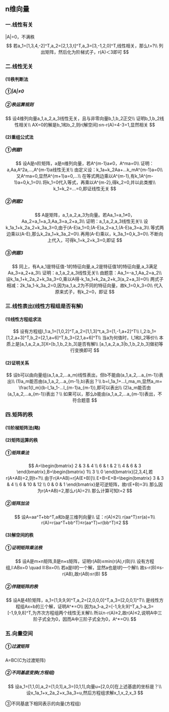 ## n维向量

### 一.线性有关

|A|=0，不满秩
$$
若a_1=[1,3,4,-2]^T,a_2=[2,1,3,t]^T,a_3=[3,-1,2,0]^T,线性相关，那么t=?\\
列出矩阵，然后化为阶梯式子，r(A)＜3即可
$$

### 二.线性无关

#### (1)秩判断法

##### ①|A|≠0

##### ②秩运算规则

$$
设4维列向量a_1,a_2,a_3线性无关，且与非零向量b_1,b_2正交\\
证明b_1,b_2线性相关\\
AX=0的解是b_1和b_2,则r(解空间)≤n-r(A)=4-3=1,显然相关
$$

#### (2)重组公式法

##### ①例题1

$$
设A是n阶矩阵，a是n维列向量，若A^{m-1}a≠0，A^ma=0\\
证明：a,Aa,A^2a,...,A^{m-1}a线性无关\\
由定义设：k_1a+k_2Aa+...k_mA^{m-1}a=0\\
又A^ma=0,显然A^{m+1}a=0,...\\
在等式两边乘以A^{m-1},有k_1A^{m-1}a=0,k_1=0\\
将k_1=0代入等式，再乘以A^{m-2},得k_2=0,并以此类推\\
k_1=k_2=...=0,即证线性无关
$$

##### ②例题2

$$
A是矩阵，a_1,a_2,a_3为向量。若Aa_1=a_1≠0，Aa_2=a_1+a_3,Aa_3=a_2+a_3\\
证明：a_1,a_2,a_3线性无关\\
设k_1a_1+k_2a_2+k_3a_3=0,由于(A-E)a_1=0,(A-E)a_2=a_1,(A-E)a_3=a_3\\
等式两边乘以(A-E),那么k_2a_1+k_3a_2=0\\
再用(A-E)乘以，k_3a_1=0,k_3=0\\
不断向上代入，可得k_1=k_2=k_3=0,即证
$$

##### ③例题3

$$
同上，有A,a_1是特征值-1的特征向量,a_2是特征值1的特征向量,a_3满足Aa_3=a_2+a_3\\
证明：a_1,a_2,a_3线性无关\\
由题意：Aa_1=-a_1,Aa_2=a_2\\
设k_1a_1+k_2a_2+k_3a_3=0,乘以A得-k_1a_1+k_2a_2+k_3(a_2+a_3)=0\\
两式子相减：2k_1a_1-k_3a_2=0,因为a_1,a_2为不同的特征向量，故k_1=0,k_3=0\\
代入原来式子，有k_2=0，即证
$$

### 三.线性表出(线性方程组是否有解)

#### (1)线性方程组求法

$$
设有方程组I_1:a_1=[1,0,2]^T,a_2=[1,1,3]^t,a_3=[1,-1,a+2]^T\\
I_2:b_1=[1,2,a+3]^T,b_2=[2,1,a+6]^T,b_3=[2,1,a+6]^T\\
当a为何值时，I_1和I_2等价\\
本质上是[a_1,a_2,a_3]X=[b_1,b_2,b_3]是否有解\\
[a_1,a_2,a_3|b_1,b_2,b_3]做初等行变换即可
$$

#### (2)证明关系

$$
设b可以由向量组(a_1,a_2,...a_m)线性表出，但b不能由(a_1,a_2,...a_{m-1})表出\\
(1)a_m能否由(a_1,a_2,...a_{m-1},b)表出？\\
b=l_1a_1+...l_ma_m,显然a_m= \frac1{l_m}(b-l_1a_1-...l_{m-1}a_{m-1}),即可以表出\\
(2)a_m能否由(a_1,a_2,...a_{m-1})表出？\\
如果可以，那么b能由(a_1,a_2,...a_{m-1})表出，不符合题意
$$

### 四.矩阵的秩

#### (1)阶梯矩阵法(略)

#### (2)矩阵运算的秩

##### ①矩阵乘法

$$
A=\begin{bmatrix} 2 & 3 & 4 \\ 6 & t & 2 \\ 4 & 6 & 3 \end{bmatrix},B=\begin{bmatrix} 1\\ 3 \\ 0 \end{bmatrix}[2,3,4],若r(A+AB)=2,则t=?\\
由于r(A+AB)=r[A(E+B)]\\
E+B=E+B=\begin{bmatrix} 3 & 3 & 4 \\ 6 & 10 & 12 \\ 0 & 0 & 1 \end{bmatrix}是可逆矩阵，故r(E+B)=3\\
那么因为r(A+AB)=2,那么r(A)=2\\
那么计算可知t=2
$$

##### ②矩阵加法

$$
 设A=aa^T+bb^T,a和b是三维列向量\\
 证：r(A)≤2\\
 r(aa^T)≤r(a)=1\\
 r(A)=r(aa^T+bb^T)≤r(aa^T)+r(bb^T)≤2
$$

#### (3)解空间的秩

##### ①证明矩阵乘法秩

$$
设A是m×n矩阵,B是n×s矩阵，证明r(AB)≤min(r(A),r(B))\\
设有方程组,I:ABx=0 \quad II:Bx=0\\
若a是II的一个解，显然a也是I的一个解\\
故s-r(B)≤s-r(AB),故r(AB)≤r(B)
$$

##### ②伴随矩阵的秩

$$
设A是4阶矩阵，a_1=[1,9,9,9]^T,a_2=[2,0,0,0]^T,a_3=[2,0,0,1]^T\\
是线性方程组Ax=b的三个解，证明A^*=O\\
因为a_1-a_2=[-1,9,9,9]^T,a_1-a_3=[-1,9,9,8]^T,为齐次方程组两个线性无关解\\
所以n-r(A)≥2,故r(A)≤2,说明A中三阶子式全为0，因而A中三阶子式全为0，A^*=O\\
$$

### 五.向量空间

##### ①过渡矩阵

A=BC(C为过渡矩阵)

##### ②不同基底变换(方程组)

$$
设a_1=[1,1,0],a_2=[1,0,1],a_3=[0,1,1],向量u=[2,0,0]在上述基底的坐标是？\\
设x_1a_1+x_2a_2+x_3a_3=u,然后方程组求解x_1,x_2,x_3
$$

③不同基底下相同表示的向量(方程组)

